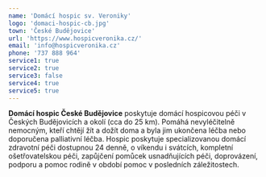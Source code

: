 ```yaml
---
name: 'Domácí hospic sv. Veroniky'
logo: 'domaci-hospic-cb.jpg'
town: 'České Budějovice'
url: 'https://www.hospicveronika.cz/'
email: 'info@hospicveronika.cz'
phone: '737 888 964'
service1: true
service2: true
service3: false
service4: true
service5: true
---
```


**Domácí hospic České Budějovice** poskytuje domácí hospicovou péči v Českých Budějovicích a okolí (cca do 25 km). Pomáhá nevyléčitelně nemocným, kteří chtějí žít a dožít doma a byla jim ukončena léčba nebo doporučena palliativní léčba. Hospic poskytuje specializovanou domácí zdravotní péči dostupnou 24 denně, o víkendu i svátcích, kompletní ošetřovatelskou péči, zapůjčení pomůcek usnadňujících péči, doprovázení, podporu a pomoc rodině v období pomoc v posledních záležitostech.
